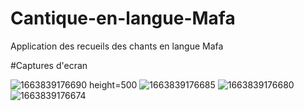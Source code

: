 # Cantique-en-langue-Mafa

Application des recueils des chants en langue Mafa

#Captures d'ecran 

![1663839176690 height=500](https://user-images.githubusercontent.com/62522441/191725907-edd228e0-0ae1-4b9f-94ff-c075ae82796d.jpg)
![1663839176685](https://user-images.githubusercontent.com/62522441/191725812-03789936-ac17-4eeb-9c40-c9aa4718ad46.jpg)
![1663839176680](https://user-images.githubusercontent.com/62522441/191725870-7a1bb8f0-f7b2-43c2-8ca4-3fb06f87d6b9.jpg)
![1663839176674](https://user-images.githubusercontent.com/62522441/191725988-be2d0d58-363e-4209-92d6-1a09d9754e4a.jpg)

